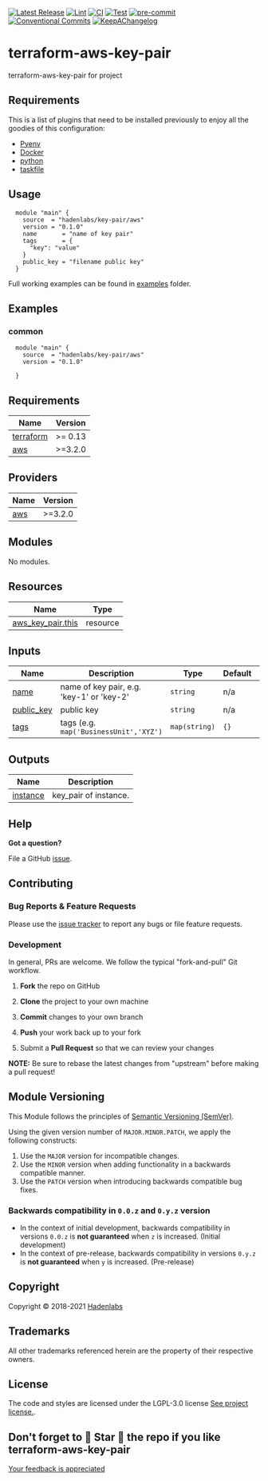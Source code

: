  <!-- Space: TerraformAwsKeyPair -->
<!-- Title: Project -->

<!--


  ** DO NOT EDIT THIS FILE
  **
  ** 1) Make all changes to `provision/generator/README.yaml`
  ** 2) Run`task readme` to rebuild this file.
  **
  ** (We maintain HUNDREDS of open source projects. This is how we maintain our sanity.)
  **


  -->

[![Latest Release](https://img.shields.io/github/release/hadenlabs/terraform-aws-key-pair)](https://github.com/hadenlabs/terraform-aws-key-pair/releases) [![Lint](https://img.shields.io/github/workflow/status/hadenlabs/terraform-aws-key-pair/lint-code)](https://github.com/hadenlabs/terraform-aws-key-pair/actions?workflow=lint-code) [![CI](https://img.shields.io/github/workflow/status/hadenlabs/terraform-aws-key-pair/ci)](https://github.com/hadenlabs/terraform-aws-key-pair/actions?workflow=ci) [![Test](https://img.shields.io/github/workflow/status/hadenlabs/terraform-aws-key-pair/test)](https://github.com/hadenlabs/terraform-aws-key-pair/actions?workflow=test) [![pre-commit](https://img.shields.io/badge/pre--commit-enabled-brightgreen?logo=pre-commit&logoColor=white)](https://github.com/pre-commit/pre-commit) [![Conventional Commits](https://img.shields.io/badge/Conventional%20Commits-1.0.0-yellow)](https://conventionalcommits.org) [![KeepAChangelog](https://img.shields.io/badge/Keep%20A%20Changelog-1.0.0-%23E05735)](https://keepachangelog.com)

# terraform-aws-key-pair

terraform-aws-key-pair for project

## Requirements

This is a list of plugins that need to be installed previously to enjoy all the goodies of this configuration:

- [Pyenv](https://github.com/pyenv/pyenv)
- [Docker](https://www.docker.com/)
- [python](https://www.python.org)
- [taskfile](https://github.com/go-task/task)

## Usage

```hcl
  module "main" {
    source  = "hadenlabs/key-pair/aws"
    version = "0.1.0"
    name       = "name of key pair"
    tags       = {
      "key": "value"
    }
    public_key = "filename public key"
  }
```

Full working examples can be found in [examples](./examples) folder.

## Examples

### common

```hcl
  module "main" {
    source  = "hadenlabs/key-pair/aws"
    version = "0.1.0"

  }
```

 <!-- BEGIN_TF_DOCS -->

## Requirements

| Name                                                                     | Version |
| ------------------------------------------------------------------------ | ------- |
| <a name="requirement_terraform"></a> [terraform](#requirement_terraform) | >= 0.13 |
| <a name="requirement_aws"></a> [aws](#requirement_aws)                   | >=3.2.0 |

## Providers

| Name                                             | Version |
| ------------------------------------------------ | ------- |
| <a name="provider_aws"></a> [aws](#provider_aws) | >=3.2.0 |

## Modules

No modules.

## Resources

| Name                                                                                                      | Type     |
| --------------------------------------------------------------------------------------------------------- | -------- |
| [aws_key_pair.this](https://registry.terraform.io/providers/hashicorp/aws/latest/docs/resources/key_pair) | resource |

## Inputs

| Name | Description | Type | Default | Required |
| --- | --- | --- | --- | :-: |
| <a name="input_name"></a> [name](#input_name) | name of key pair, e.g. 'key-1' or 'key-2' | `string` | n/a | yes |
| <a name="input_public_key"></a> [public_key](#input_public_key) | public key | `string` | n/a | yes |
| <a name="input_tags"></a> [tags](#input_tags) | tags (e.g. `map('BusinessUnit','XYZ')` | `map(string)` | `{}` | no |

## Outputs

| Name                                                        | Description           |
| ----------------------------------------------------------- | --------------------- |
| <a name="output_instance"></a> [instance](#output_instance) | key_pair of instance. |

<!-- END_TF_DOCS -->

## Help

**Got a question?**

File a GitHub [issue](https://github.com/hadenlabs/terraform-aws-key-pair/issues).

## Contributing

### Bug Reports & Feature Requests

Please use the [issue tracker](https://github.com/hadenlabs/terraform-aws-key-pair/issues) to report any bugs or file feature requests.

### Development

In general, PRs are welcome. We follow the typical "fork-and-pull" Git workflow.

1.  **Fork** the repo on GitHub
2.  **Clone** the project to your own machine
3.  **Commit** changes to your own branch
4.  **Push** your work back up to your fork

5.  Submit a **Pull Request** so that we can review your changes

**NOTE:** Be sure to rebase the latest changes from "upstream" before making a pull request!

## Module Versioning

This Module follows the principles of [Semantic Versioning (SemVer)](https://semver.org/).

Using the given version number of `MAJOR.MINOR.PATCH`, we apply the following constructs:

1. Use the `MAJOR` version for incompatible changes.
1. Use the `MINOR` version when adding functionality in a backwards compatible manner.
1. Use the `PATCH` version when introducing backwards compatible bug fixes.

### Backwards compatibility in `0.0.z` and `0.y.z` version

- In the context of initial development, backwards compatibility in versions `0.0.z` is **not guaranteed** when `z` is increased. (Initial development)
- In the context of pre-release, backwards compatibility in versions `0.y.z` is **not guaranteed** when `y` is increased. (Pre-release)

## Copyright

Copyright © 2018-2021 [Hadenlabs](https://hadenlabs.com)

## Trademarks

All other trademarks referenced herein are the property of their respective owners.

## License

The code and styles are licensed under the LGPL-3.0 license [See project license.](LICENSE).

## Don't forget to 🌟 Star 🌟 the repo if you like terraform-aws-key-pair

[Your feedback is appreciated](https://github.com/hadenlabs/terraform-aws-key-pair/issues)
